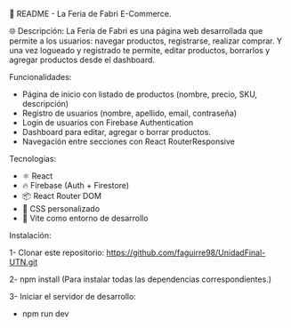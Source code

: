 🧾 README - La Feria de Fabri E-Commerce.

🌐 Descripción:
La Fería de Fabri es una página web desarrollada que permite a los usuarios: navegar productos, registrarse, realizar comprar. Y una vez logueado y registrado te permite, editar productos, borrarlos y agregar productos desde el dashboard.

Funcionalidades:
- Página de inicio con listado de productos (nombre, precio, SKU, descripción)
- Registro de usuarios (nombre, apellido, email, contraseña)
- Login de usuarios con Firebase Authentication
- Dashboard para editar, agregar o borrar productos.
- Navegación entre secciones con React RouterResponsive

Tecnologias: 
- ⚛️ React
- 🔥 Firebase (Auth + Firestore)
- 📦 React Router DOM
- 💄 CSS personalizado
- 📁 Vite como entorno de desarrollo

Instalación:

1- Clonar este repositorio:
https://github.com/faguirre98/UnidadFinal-UTN.git

2- npm install (Para instalar todas las dependencias correspondientes.)

3- Iniciar el servidor de desarrollo:
  - npm run dev
